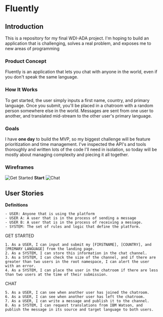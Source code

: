 # Fluently

## Introduction
This is a repository for my final WDI-ADA project. I'm hoping to build an application that is challenging, solves a real problem, and exposes me to new areas of programming


### Product Concept
Fluently is an application that lets you chat with anyone in the world, even if you don't speak the same language.

### How It Works
To get started, the user simply inputs a first name, country, and primary language. Once you submit, you'll be placed in a chatroom with a random person somewhere else in the world. Messages are sent from one user to another, and translated mid-stream to the other user's primary language.

### Goals
I have **one day** to build the MVP, so my biggest challenge will be feature prioritization and time management. I've inspected the API's and tools thoroughly and written lots of the code I'll need in isolation, so today will be mostly about managing complexity and piecing it all together.

### Wireframes
![Get Started](# "Get Started")
**Start**
![Chat](# "Chat")

## User Stories

**Definitions**
```
- USER: Anyone that is using the platform
- USER A: A user that is in the process of sending a message
- USER B: A user that is in the process of receiving a message.
- SYSTEM: The set of rules and logic that define the platform.
```

GET STARTED
```
1. As a USER, I can input and submit my [FIRSTNAME], [COUNTRY], and [PRIMARY LANGUAGE] from the landing page.
2. As a SYSTEM, I can store this information in the chat channel.
3. As a SYSTEM, I can check the size of the channel, and if there are greater than two users in the root namespace, I can alert the user with an error.
4. As a SYSTEM, I can place the user in the chatroom if there are less than two users at the time of their submission.
```
CHAT
```
5. As a USER, I can see when another user has joined the chatroom.
6. As a USER, I can see when another user has left the chatroom.
7. As a USER, I can write a message and publish it to the channel.
8. As a SYSTEM, I can request translations from IBM Watson, and publish the message in its source and target language to both users.

```